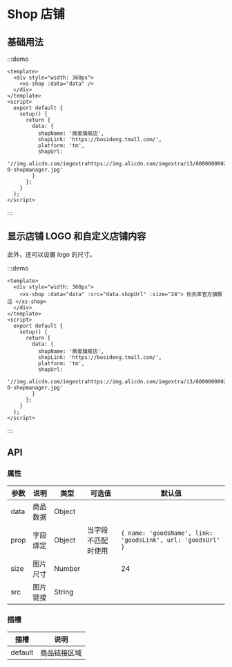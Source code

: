 # Shop 店铺

## 基础用法

:::demo

```vue
<template>
  <div style="width: 360px">
    <xs-shop :data="data" />
  </div>
</template>
<script>
  export default {
    setup() {
      return {
        data: {
          shopName: '薇爱旗舰店',
          shopLink: 'https://bosideng.tmall.com/',
          platform: 'tm',
          shopUrl:
            '//img.alicdn.com/imgextrahttps://img.alicdn.com/imgextra/i3/6000000002514/O1CN01vL0doa1URSToG1P6R_!!6000000002514-0-shopmanager.jpg'
        }
      };
    }
  };
</script>
```

:::

## 显示店铺 LOGO 和自定义店铺内容

此外，还可以设置 logo 的尺寸。

:::demo

```vue
<template>
  <div style="width: 360px">
    <xs-shop :data="data" :src="data.shopUrl" :size="24"> 优衣库官方旗舰店 </xs-shop>
  </div>
</template>
<script>
  export default {
    setup() {
      return {
        data: {
          shopName: '薇爱旗舰店',
          shopLink: 'https://bosideng.tmall.com/',
          platform: 'tm',
          shopUrl:
            '//img.alicdn.com/imgextrahttps://img.alicdn.com/imgextra/i3/6000000002514/O1CN01vL0doa1URSToG1P6R_!!6000000002514-0-shopmanager.jpg'
        }
      };
    }
  };
</script>
```

:::

## API

### 属性

| 参数 | 说明     | 类型   | 可选值             | 默认值                                                      |
| ---- | -------- | ------ | ------------------ | ----------------------------------------------------------- |
| data | 商品数据 | Object |                    |                                                             |
| prop | 字段绑定 | Object | 当字段不匹配时使用 | `{ name: 'goodsName', link: 'goodsLink', url: 'goodsUrl' }` |
| size | 图片尺寸 | Number |                    | 24                                                          |
| src  | 图片链接 | String |                    |                                                             |

### 插槽

| 插槽    | 说明         |
| ------- | ------------ |
| default | 商品链接区域 |
